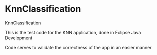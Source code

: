 KnnClassification
=================

KnnClassification

This is the test code for the KNN application, done in Eclipse Java Development

Code serves to validate the correctness of the app in an easier manner
